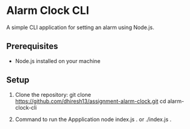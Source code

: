 # Alarm Clock CLI

A simple CLI application for setting an alarm using Node.js.

## Prerequisites

- Node.js installed on your machine

## Setup

1. Clone the repository:
   git clone https://github.com/dhiresh13/assignment-alarm-clock.git
   cd alarm-clock-cli

2. Command to run the Appplication
   node index.js .
   or
   ./index.js .
